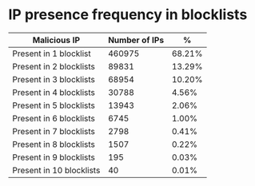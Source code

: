 # IP presence frequency in blocklists
| Malicious IP | Number of IPs | % |
|----|----|----|
| Present in 1 blocklist | 460975 | 68.21% |
| Present in 2 blocklists | 89831 | 13.29% |
| Present in 3 blocklists | 68954 | 10.20% |
| Present in 4 blocklists | 30788 | 4.56% |
| Present in 5 blocklists | 13943 | 2.06% |
| Present in 6 blocklists | 6745 | 1.00% |
| Present in 7 blocklists | 2798 | 0.41% |
| Present in 8 blocklists | 1507 | 0.22% |
| Present in 9 blocklists | 195 | 0.03% |
| Present in 10 blocklists | 40 | 0.01% |
